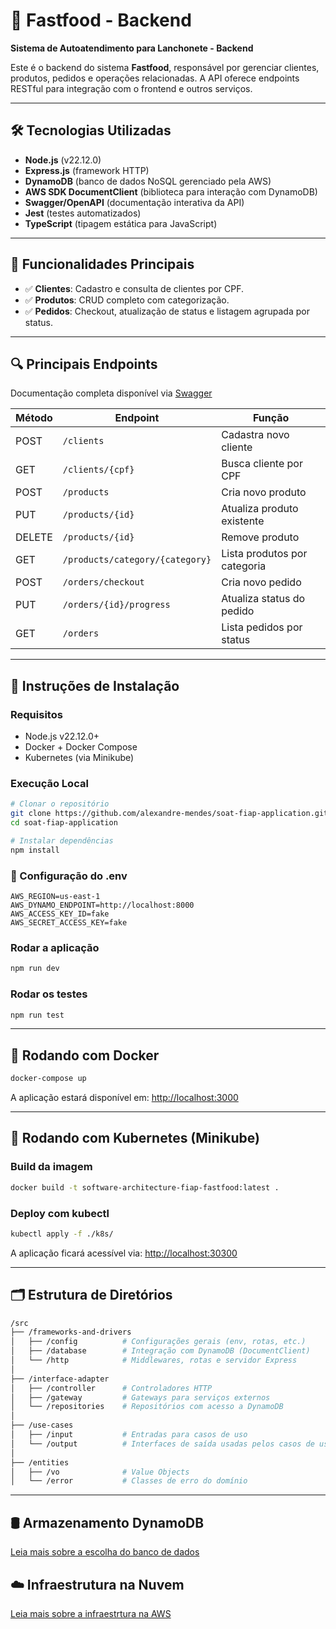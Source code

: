 # 🍔 Fastfood - Backend

**Sistema de Autoatendimento para Lanchonete - Backend**

Este é o backend do sistema **Fastfood**, responsável por gerenciar clientes, produtos, pedidos e operações relacionadas. A API oferece endpoints RESTful para integração com o frontend e outros serviços.

---

## 🛠️ Tecnologias Utilizadas

* **Node.js** (v22.12.0)
* **Express.js** (framework HTTP)
* **DynamoDB** (banco de dados NoSQL gerenciado pela AWS)
* **AWS SDK DocumentClient** (biblioteca para interação com DynamoDB)
* **Swagger/OpenAPI** (documentação interativa da API)
* **Jest** (testes automatizados)
* **TypeScript** (tipagem estática para JavaScript)

---

## 📝 Funcionalidades Principais

* ✅ **Clientes**: Cadastro e consulta de clientes por CPF.
* ✅ **Produtos**: CRUD completo com categorização.
* ✅ **Pedidos**: Checkout, atualização de status e listagem agrupada por status.

---

## 🔍 Principais Endpoints

Documentação completa disponível via [Swagger](http://localhost:3000/api-docs)

| Método | Endpoint                        | Função                       |
| ------ | ------------------------------- | ---------------------------- |
| POST   | `/clients`                      | Cadastra novo cliente        |
| GET    | `/clients/{cpf}`                | Busca cliente por CPF        |
| POST   | `/products`                     | Cria novo produto            |
| PUT    | `/products/{id}`                | Atualiza produto existente   |
| DELETE | `/products/{id}`                | Remove produto               |
| GET    | `/products/category/{category}` | Lista produtos por categoria |
| POST   | `/orders/checkout`              | Cria novo pedido             |
| PUT    | `/orders/{id}/progress`         | Atualiza status do pedido    |
| GET    | `/orders`                       | Lista pedidos por status     |

---

## 🚀 Instruções de Instalação

### Requisitos

* Node.js v22.12.0+
* Docker + Docker Compose
* Kubernetes (via Minikube)

### Execução Local

```bash
# Clonar o repositório
git clone https://github.com/alexandre-mendes/soat-fiap-application.git
cd soat-fiap-application

# Instalar dependências
npm install
```

### 📂 Configuração do .env

```env
AWS_REGION=us-east-1
AWS_DYNAMO_ENDPOINT=http://localhost:8000
AWS_ACCESS_KEY_ID=fake
AWS_SECRET_ACCESS_KEY=fake
```

### Rodar a aplicação

```bash
npm run dev
```

### Rodar os testes

```bash
npm run test
```

---

## 🚧 Rodando com Docker

```bash
docker-compose up
```

A aplicação estará disponível em:
[http://localhost:3000](http://localhost:3000)

---

## 🚧 Rodando com Kubernetes (Minikube)

### Build da imagem

```bash
docker build -t software-architecture-fiap-fastfood:latest .
```

### Deploy com kubectl

```bash
kubectl apply -f ./k8s/
```

A aplicação ficará acessível via:
[http://localhost:30300](http://localhost:30300)

---

## 🗂️ Estrutura de Diretórios

```bash
/src
├── /frameworks-and-drivers
│   ├── /config          # Configurações gerais (env, rotas, etc.)
│   ├── /database        # Integração com DynamoDB (DocumentClient)
│   └── /http            # Middlewares, rotas e servidor Express
│
├── /interface-adapter
│   ├── /controller      # Controladores HTTP
│   ├── /gateway         # Gateways para serviços externos
│   └── /repositories    # Repositórios com acesso a DynamoDB
│
├── /use-cases
│   ├── /input           # Entradas para casos de uso
│   └── /output          # Interfaces de saída usadas pelos casos de uso
│
├── /entities
│   ├── /vo              # Value Objects
│   └── /error           # Classes de erro do domínio
```

---


## 🛢️ Armazenamento DynamoDB
[Leia mais sobre a escolha do banco de dados](DATABASE.md)

## ☁️ Infraestrutura na Nuvem
[Leia mais sobre a infraestrtura na AWS](INFRA.md)
